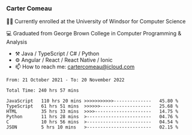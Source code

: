 ### Carter Comeau

🙋‍♂️ Currently enrolled at the University of Windsor for Computer Science

💻 Graduated from George Brown College in Computer Programming & Analysis

- ⚒️ Java / TypeScript / C# / Python
- ⚙️ Angular / React / React Native / Ionic
- 📫 How to reach me: cartercomeau@icloud.com

<!--START_SECTION:waka-->

```text
From: 21 October 2021 - To: 20 November 2022

Total Time: 240 hrs 57 mins

JavaScript   110 hrs 20 mins >>>>>>>>>>>--------------   45.80 %
TypeScript   61 hrs 51 mins  >>>>>>-------------------   25.68 %
HTML         35 hrs 33 mins  >>>>---------------------   14.75 %
Python       11 hrs 28 mins  >------------------------   04.76 %
C            10 hrs 56 mins  >------------------------   04.54 %
JSON         5 hrs 10 mins   >------------------------   02.15 %
```

<!--END_SECTION:waka-->
